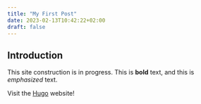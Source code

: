 ```yaml
---
title: "My First Post"
date: 2023-02-13T10:42:22+02:00
draft: false
---
```


## Introduction

This site construction is in progress. This is **bold** text, and this is *emphasized* text.

Visit the [Hugo](https://gohugo.io) website!

